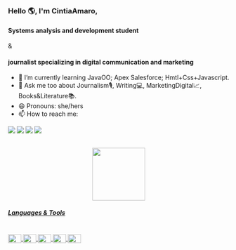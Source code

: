 ### Hello 🌎, I'm CintiaAmaro, 
#### Systems analysis and development student 
&
#### journalist specializing in digital communication and marketing 

- 🌱 I’m currently learning JavaOO; Apex Salesforce; Hmtl+Css+Javascript.  
- 💬 Ask me too about Journalism🎙️, Writing💻, MarketingDigital📈, Books&Literature📚.
- 😄 Pronouns: she/hers
- 📫 How to reach me:
<div>
 <a href="https://www.linkedin.com/in/cintiamaro" target="_blank"><img src="https://img.shields.io/badge/-LinkedIn-%230077B5?style=for-the-badge&logo=linkedin&logoColor=white" target="_blank"></a> 
 <a href = "mailto:cintiamaro@gmail.com"><img src="https://img.shields.io/badge/Gmail-D14836?style=for-the-badge&logo=gmail&logoColor=white"></a>
 <a href="https://instagram.com/cintiamarod" target="_blank"><img src="https://img.shields.io/badge/-Instagram-%23E4405F?style=for-the-badge&logo=instagram&logoColor=white" target="_blank"></a>
 <a href="https://twitter.com/cintiamaro" target="_blank"><img src="https://img.shields.io/badge/Twitter-1DA1F2?style=for-the-badge&logo=twitter&logoColor=white" target="_blank"></a>
</div>

  ##

<div align="center">
  <a href="https://github.com/cintiamaro">
  <img height="120em" src="https://github-readme-stats.vercel.app/api?username=cintiamaro&show_icons=true&theme=tokyonight&include_all_commits=true&count_private=true"/>
 <!-- <img height="120em" src="https://github-readme-stats.vercel.app/api/top-langs/?username=cintiamaro&layout=compact&langs_count=7&theme=tokyonight"/>-->
</div>

  ##### Languages & Tools
<div style="display: inline_block"><br>
  <img align="center" height="20" width="30" src="https://cdn.jsdelivr.net/gh/devicons/devicon/icons/devicon/devicon-original.svg">
  <img align="center" height="20" width="30" src="https://cdn.jsdelivr.net/gh/devicons/devicon/icons/c/c-original.svg">
  <img align="center" height="20" width="30" src="https://cdn.jsdelivr.net/gh/devicons/devicon/icons/java/java-original.svg">
 <!-- <img align="center" height="20" width="30" src="https://cdn.jsdelivr.net/gh/devicons/devicon/icons/python/python-original.svg"> 
  <img align="center" height="20" width="30" src="https://cdn.jsdelivr.net/gh/devicons/devicon/icons/r/r-original.svg"> -->
  <img align="center" height="20" width="30" src="https://cdn.jsdelivr.net/gh/devicons/devicon/icons/mysql/mysql-original.svg">
  <img align="center" height="20" width="30" src="https://cdn.jsdelivr.net/gh/devicons/devicon/icons/salesforce/salesforce-original.svg">
</div>
  
  ##
 
  
  
